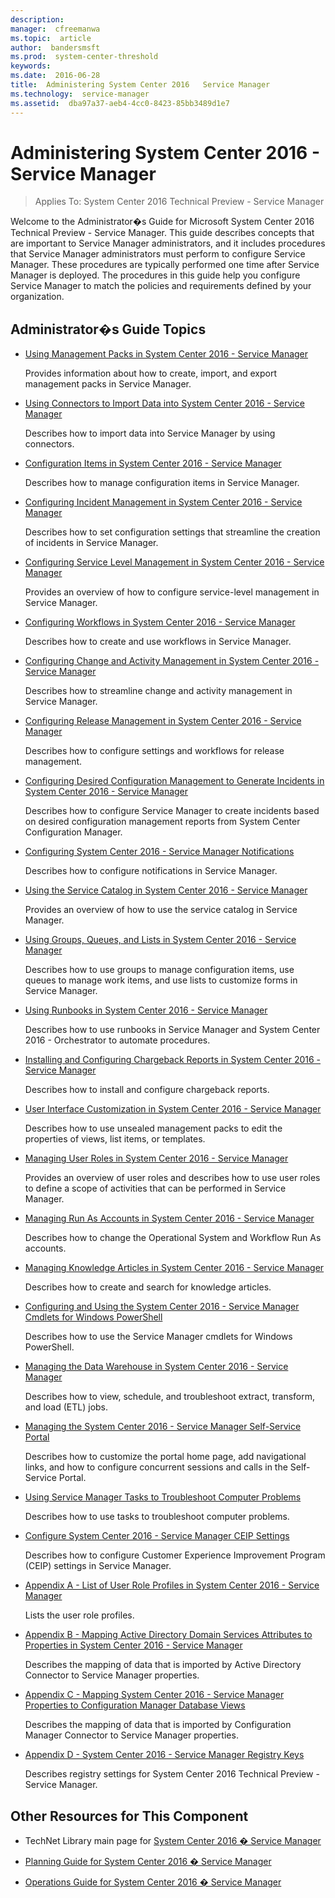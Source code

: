 ```yaml
---
description:  
manager:  cfreemanwa
ms.topic:  article
author:  bandersmsft
ms.prod:  system-center-threshold
keywords:  
ms.date:  2016-06-28
title:  Administering System Center 2016   Service Manager
ms.technology:  service-manager
ms.assetid:  dba97a37-aeb4-4cc0-8423-85bb3489d1e7
---
```


# Administering System Center 2016 - Service Manager

>Applies To: System Center 2016 Technical Preview - Service Manager

Welcome to the Administrator�s Guide for Microsoft System Center 2016 Technical Preview - Service Manager. This guide describes concepts that are important to Service Manager administrators, and it includes procedures that Service Manager administrators must perform to configure Service Manager. These procedures are typically performed one time after Service Manager is deployed. The procedures in this guide help you configure Service Manager to match the policies and requirements defined by your organization.

## Administrator�s Guide Topics

-   [Using Management Packs in System Center 2016 - Service Manager](../Service-Manager.md)

    Provides information about how to create, import, and export management packs in Service Manager.

-   [Using Connectors to Import Data into System Center 2016 - Service Manager](../Service-Manager.md)

    Describes how to import data into Service Manager by using connectors.

-   [Configuration Items in System Center 2016 - Service Manager](../Service-Manager.md)

    Describes how to manage configuration items in Service Manager.

-   [Configuring Incident Management in System Center 2016 - Service Manager](../Service-Manager.md)

    Describes how to set configuration settings that streamline the creation of incidents in Service Manager.

-   [Configuring Service Level Management in System Center 2016 - Service Manager](../Service-Manager.md)

    Provides an overview of how to configure service-level management in Service Manager.

-   [Configuring Workflows in System Center 2016 - Service Manager](../Service-Manager.md)

    Describes how to create and use workflows in Service Manager.

-   [Configuring Change and Activity Management in System Center 2016 - Service Manager](../Service-Manager.md)

    Describes how to streamline change and activity management in Service Manager.

-   [Configuring Release Management in System Center 2016 - Service Manager](../Service-Manager.md)

    Describes how to configure settings and workflows for release management.

-   [Configuring Desired Configuration Management to Generate Incidents in System Center 2016 - Service Manager](../Service-Manager.md)

    Describes how to configure Service Manager to create incidents based on desired configuration management reports from System Center Configuration Manager.

-   [Configuring System Center 2016 - Service Manager Notifications](Configuring-System-Center-2016---Service-Manager-Notifications.md)

    Describes how to configure notifications in Service Manager.

-   [Using the Service Catalog in System Center 2016 - Service Manager](../Service-Manager.md)

    Provides an overview of how to use the service catalog in Service Manager.

-   [Using Groups, Queues, and Lists in System Center 2016 - Service Manager](../Service-Manager.md)

    Describes how to use groups to manage configuration items, use queues to manage work items, and use lists to customize forms in Service Manager.

-   [Using Runbooks in System Center 2016 - Service Manager](../Service-Manager.md)

    Describes how to use runbooks in Service Manager and System Center 2016 - Orchestrator to automate procedures.

-   [Installing and Configuring Chargeback Reports in System Center 2016 - Service Manager](../Service-Manager.md)

    Describes how to install and configure chargeback reports.

-   [User Interface Customization in System Center 2016 - Service Manager](../Service-Manager.md)

    Describes how to use unsealed management packs to edit the properties of views, list items, or templates.

-   [Managing User Roles in System Center 2016 - Service Manager](../Service-Manager.md)

    Provides an overview of user roles and describes how to use user roles to define a scope of activities that can be performed in Service Manager.

-   [Managing Run As Accounts in System Center 2016 - Service Manager](../Service-Manager.md)

    Describes how to change the Operational System and Workflow Run As accounts.

-   [Managing Knowledge Articles in System Center 2016 - Service Manager](../Service-Manager.md)

    Describes how to create and search for knowledge articles.

-   [Configuring and Using the System Center 2016 - Service Manager Cmdlets for Windows PowerShell](Configuring-and-Using-the-System-Center-2016---Service-Manager-Cmdlets-for-Windows-PowerShell.md)

    Describes how to use the Service Manager cmdlets for Windows PowerShell.

-   [Managing the Data Warehouse in System Center 2016 - Service Manager](../Service-Manager.md)

    Describes how to view, schedule, and troubleshoot extract, transform, and load (ETL) jobs.

-   [Managing the System Center 2016 - Service Manager Self-Service Portal](../Service-Manager.md)

    Describes how to customize the portal home page, add navigational links, and how to configure concurrent sessions and calls in the Self-Service Portal.

-   [Using Service Manager Tasks to Troubleshoot Computer Problems](Using-Service-Manager-Tasks-to-Troubleshoot-Computer-Problems.md)

    Describes how to use tasks to troubleshoot computer problems.

-   [Configure System Center 2016 - Service Manager CEIP Settings](Configure-System-Center-2016---Service-Manager-CEIP-Settings.md)

    Describes how to configure Customer Experience Improvement Program (CEIP) settings in Service Manager.

-   [Appendix A - List of User Role Profiles in System Center 2016 - Service Manager](../Service-Manager.md)

    Lists the user role profiles.

-   [Appendix B - Mapping Active Directory Domain Services Attributes to Properties in System Center 2016 - Service Manager](../Service-Manager.md)

    Describes the mapping of data that is imported by Active Directory Connector to  Service Manager properties.

-   [Appendix C - Mapping System Center 2016 - Service Manager Properties to Configuration Manager Database Views](Appendix-C---Mapping-System-Center-2016---Service-Manager-Properties-to-Configuration-Manager-Database-Views.md)

    Describes the mapping of data that is imported by Configuration Manager Connector to Service Manager properties.

-   [Appendix D - System Center 2016 - Service Manager Registry Keys](Appendix-D---System-Center-2016---Service-Manager-Registry-Keys.md)

    Describes registry settings for System Center 2016 Technical Preview - Service Manager.

## Other Resources for This Component

-   TechNet Library main page for [System Center 2016 � Service Manager](../Service-Manager.md)

-   [Planning Guide for System Center 2016 � Service Manager](../Service-Manager.md)

-   [Operations Guide for System Center 2016 � Service Manager](../Service-Manager.md)




